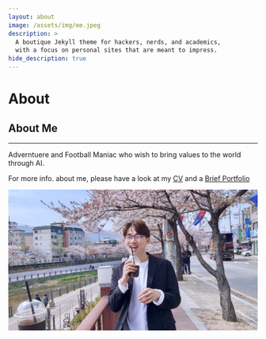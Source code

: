 ```yaml
---
layout: about
image: /assets/img/me.jpeg
description: >
  A boutique Jekyll theme for hackers, nerds, and academics,
  with a focus on personal sites that are meant to impress.
hide_description: true
---
```


# About

<!--author-->

## About Me
---

Adverntuere and Football Maniac who wish to bring values to the world through AI.

For more info. about me, please have a look at my [CV](/public/CV_2023.pdf) and a [Brief Portfolio](/public/Portfolio_2023.pdf)


<div class="me">
  <div><img src= "/assets/img/me.jpeg"></div>
</div>

<script>
  $(document).ready(function(){
    $('.me').slick();
  });
</script>